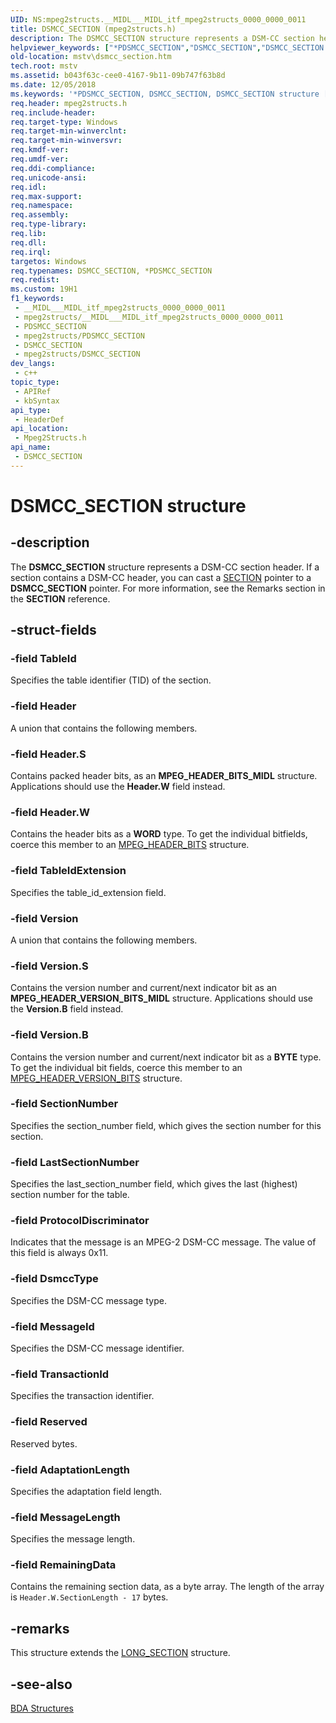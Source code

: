 ```yaml
---
UID: NS:mpeg2structs.__MIDL___MIDL_itf_mpeg2structs_0000_0000_0011
title: DSMCC_SECTION (mpeg2structs.h)
description: The DSMCC_SECTION structure represents a DSM-CC section header. If a section contains a DSM-CC header, you can cast a SECTION pointer to a DSMCC_SECTION pointer. For more information, see the Remarks section in the SECTION reference.
helpviewer_keywords: ["*PDSMCC_SECTION","DSMCC_SECTION","DSMCC_SECTION structure [Microsoft TV Technologies]","PDSMCC_SECTION","PDSMCC_SECTION structure pointer [Microsoft TV Technologies]","mpeg2structs/DSMCC_SECTION","mpeg2structs/PDSMCC_SECTION","mstv.dsmcc_section"]
old-location: mstv\dsmcc_section.htm
tech.root: mstv
ms.assetid: b043f63c-cee0-4167-9b11-09b747f63b8d
ms.date: 12/05/2018
ms.keywords: '*PDSMCC_SECTION, DSMCC_SECTION, DSMCC_SECTION structure [Microsoft TV Technologies], PDSMCC_SECTION, PDSMCC_SECTION structure pointer [Microsoft TV Technologies], mpeg2structs/DSMCC_SECTION, mpeg2structs/PDSMCC_SECTION, mstv.dsmcc_section'
req.header: mpeg2structs.h
req.include-header: 
req.target-type: Windows
req.target-min-winverclnt: 
req.target-min-winversvr: 
req.kmdf-ver: 
req.umdf-ver: 
req.ddi-compliance: 
req.unicode-ansi: 
req.idl: 
req.max-support: 
req.namespace: 
req.assembly: 
req.type-library: 
req.lib: 
req.dll: 
req.irql: 
targetos: Windows
req.typenames: DSMCC_SECTION, *PDSMCC_SECTION
req.redist: 
ms.custom: 19H1
f1_keywords:
 - __MIDL___MIDL_itf_mpeg2structs_0000_0000_0011
 - mpeg2structs/__MIDL___MIDL_itf_mpeg2structs_0000_0000_0011
 - PDSMCC_SECTION
 - mpeg2structs/PDSMCC_SECTION
 - DSMCC_SECTION
 - mpeg2structs/DSMCC_SECTION
dev_langs:
 - c++
topic_type:
 - APIRef
 - kbSyntax
api_type:
 - HeaderDef
api_location:
 - Mpeg2Structs.h
api_name:
 - DSMCC_SECTION
---
```


# DSMCC_SECTION structure


## -description

The <b>DSMCC_SECTION</b> structure represents a DSM-CC section header. If a section contains a DSM-CC header, you can cast a <a href="https://docs.microsoft.com/previous-versions/windows/desktop/api/mpeg2structs/ns-mpeg2structs-section">SECTION</a> pointer to a <b>DSMCC_SECTION</b> pointer. For more information, see the Remarks section in the <b>SECTION</b> reference.

## -struct-fields

### -field TableId

Specifies the table identifier (TID) of the section.

### -field Header

A union that contains the following members.

### -field Header.S

Contains packed header bits, as an <b>MPEG_HEADER_BITS_MIDL</b> structure. Applications should use the <b>Header.W</b> field instead.

### -field Header.W

Contains the header bits as a <b>WORD</b> type. To get the individual bitfields, coerce this member to an <a href="https://docs.microsoft.com/previous-versions/windows/desktop/api/mpeg2bits/ns-mpeg2bits-mpeg_header_bits">MPEG_HEADER_BITS</a> structure.

### -field TableIdExtension

Specifies the table_id_extension field.

### -field Version

A union that contains the following members.

### -field Version.S

Contains the version number and current/next indicator bit as an <b>MPEG_HEADER_VERSION_BITS_MIDL</b> structure. Applications should use the <b>Version.B</b> field instead.

### -field Version.B

Contains the version number and current/next indicator bit as a <b>BYTE</b> type. To get the individual bit fields, coerce this member to an <a href="https://docs.microsoft.com/previous-versions/windows/desktop/api/mpeg2bits/ns-mpeg2bits-mpeg_header_version_bits">MPEG_HEADER_VERSION_BITS</a> structure.

### -field SectionNumber

Specifies the section_number field, which gives the section number for this section.

### -field LastSectionNumber

Specifies the last_section_number field, which gives the last (highest) section number for the table.

### -field ProtocolDiscriminator

Indicates that the message is an MPEG-2 DSM-CC message. The value of this field is always 0x11.

### -field DsmccType

Specifies the DSM-CC message type.

### -field MessageId

Specifies the DSM-CC message identifier.

### -field TransactionId

Specifies the transaction identifier.

### -field Reserved

Reserved bytes.

### -field AdaptationLength

Specifies the adaptation field length.

### -field MessageLength

Specifies the message length.

### -field RemainingData

Contains the remaining section data, as a byte array. The length of the array is <code>Header.W.SectionLength - 17</code> bytes.

## -remarks

This structure extends the <a href="https://docs.microsoft.com/previous-versions/windows/desktop/api/mpeg2structs/ns-mpeg2structs-long_section">LONG_SECTION</a> structure.

## -see-also

<a href="https://docs.microsoft.com/previous-versions/windows/desktop/mstv/bda-structures">BDA Structures</a>

